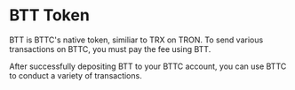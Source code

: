 # BTT Token

BTT is BTTC's native token, similiar to TRX on TRON. To send various transactions on BTTC, you must pay the fee using BTT.

After successfully depositing BTT to your BTTC account, you can use BTTC to conduct a variety of transactions.
